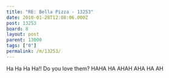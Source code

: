 ```yaml
---
title: "RE: Bella Pizza - 13253"
date: 2010-01-28T12:08:06.000Z
post: 13253
board: 8
layout: post
parent: 13000
tags: ["0"]
permalink: /m/13253/
---
```

Ha Ha Ha Ha!!  Do you love them?  HAHA HA AHAH AHA HA AH
